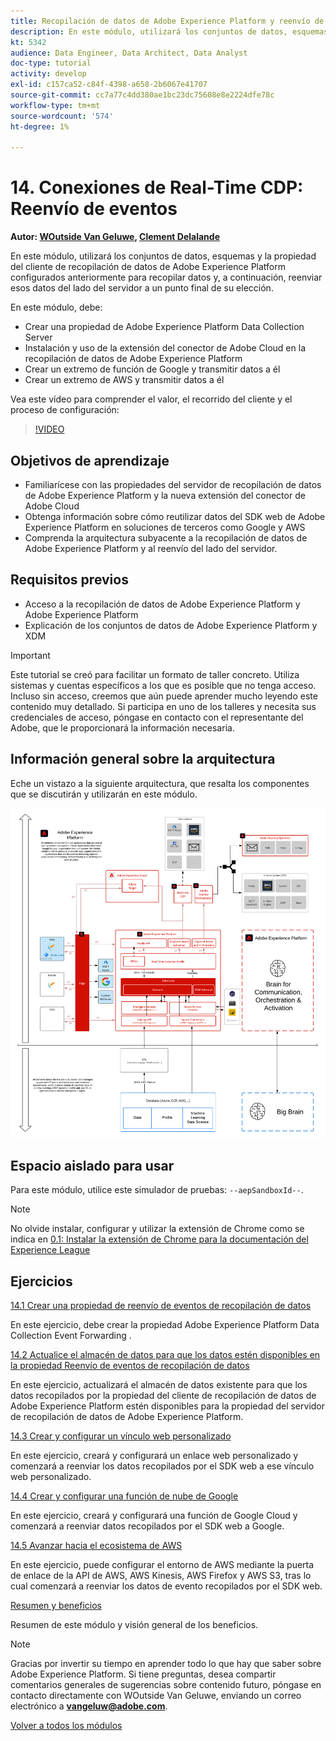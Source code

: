 ```yaml
---
title: Recopilación de datos de Adobe Experience Platform y reenvío de servidor en tiempo real
description: En este módulo, utilizará los conjuntos de datos, esquemas y la propiedad del servidor de recopilación de datos de Adobe Experience Platform configurados anteriormente para recopilar datos y, a continuación, reenviar esos datos del lado del servidor a un punto final de su elección.
kt: 5342
audience: Data Engineer, Data Architect, Data Analyst
doc-type: tutorial
activity: develop
exl-id: c157ca52-c84f-4398-a658-2b6067e41707
source-git-commit: cc7a77c4dd380ae1bc23dc75608e8e2224dfe78c
workflow-type: tm+mt
source-wordcount: '574'
ht-degree: 1%

---
```


# 14. Conexiones de Real-Time CDP: Reenvío de eventos

**Autor: [WOutside Van Geluwe](https://www.linkedin.com/in/woutervangeluwe/), [Clement Delalande](https://www.linkedin.com/in/clement-delalande/)**

En este módulo, utilizará los conjuntos de datos, esquemas y la propiedad del cliente de recopilación de datos de Adobe Experience Platform configurados anteriormente para recopilar datos y, a continuación, reenviar esos datos del lado del servidor a un punto final de su elección.

En este módulo, debe:

- Crear una propiedad de Adobe Experience Platform Data Collection Server
- Instalación y uso de la extensión del conector de Adobe Cloud en la recopilación de datos de Adobe Experience Platform
- Crear un extremo de función de Google y transmitir datos a él
- Crear un extremo de AWS y transmitir datos a él

Vea este vídeo para comprender el valor, el recorrido del cliente y el proceso de configuración:

>[!VIDEO](https://video.tv.adobe.com/v/331987?quality=12&learn=on)

## Objetivos de aprendizaje

- Familiarícese con las propiedades del servidor de recopilación de datos de Adobe Experience Platform y la nueva extensión del conector de Adobe Cloud
- Obtenga información sobre cómo reutilizar datos del SDK web de Adobe Experience Platform en soluciones de terceros como Google y AWS
- Comprenda la arquitectura subyacente a la recopilación de datos de Adobe Experience Platform y al reenvío del lado del servidor.

## Requisitos previos

- Acceso a la recopilación de datos de Adobe Experience Platform y Adobe Experience Platform
- Explicación de los conjuntos de datos de Adobe Experience Platform y XDM

>[!IMPORTANT]
>
>Este tutorial se creó para facilitar un formato de taller concreto. Utiliza sistemas y cuentas específicos a los que es posible que no tenga acceso. Incluso sin acceso, creemos que aún puede aprender mucho leyendo este contenido muy detallado. Si participa en uno de los talleres y necesita sus credenciales de acceso, póngase en contacto con el representante del Adobe, que le proporcionará la información necesaria.

## Información general sobre la arquitectura

Eche un vistazo a la siguiente arquitectura, que resalta los componentes que se discutirán y utilizarán en este módulo.

![Información general sobre la arquitectura](../../assets/images/architecturem21.png)

## Espacio aislado para usar

Para este módulo, utilice este simulador de pruebas: `--aepSandboxId--`.

>[!NOTE]
>
>No olvide instalar, configurar y utilizar la extensión de Chrome como se indica en [0.1: Instalar la extensión de Chrome para la documentación del Experience League](../module0/ex1.md)

## Ejercicios

[14.1 Crear una propiedad de reenvío de eventos de recopilación de datos](./ex1.md)

En este ejercicio, debe crear la propiedad Adobe Experience Platform Data Collection Event Forwarding .

[14.2 Actualice el almacén de datos para que los datos estén disponibles en la propiedad Reenvío de eventos de recopilación de datos](./ex2.md)

En este ejercicio, actualizará el almacén de datos existente para que los datos recopilados por la propiedad del cliente de recopilación de datos de Adobe Experience Platform estén disponibles para la propiedad del servidor de recopilación de datos de Adobe Experience Platform.

[14.3 Crear y configurar un vínculo web personalizado](./ex3.md)

En este ejercicio, creará y configurará un enlace web personalizado y comenzará a reenviar los datos recopilados por el SDK web a ese vínculo web personalizado.

[14.4 Crear y configurar una función de nube de Google](./ex4.md)

En este ejercicio, creará y configurará una función de Google Cloud y comenzará a reenviar datos recopilados por el SDK web a Google.

[14.5 Avanzar hacia el ecosistema de AWS](./ex5.md)

En este ejercicio, puede configurar el entorno de AWS mediante la puerta de enlace de la API de AWS, AWS Kinesis, AWS Firefox y AWS S3, tras lo cual comenzará a reenviar los datos de evento recopilados por el SDK web.

[Resumen y beneficios](./summary.md)

Resumen de este módulo y visión general de los beneficios.

>[!NOTE]
>
>Gracias por invertir su tiempo en aprender todo lo que hay que saber sobre Adobe Experience Platform. Si tiene preguntas, desea compartir comentarios generales de sugerencias sobre contenido futuro, póngase en contacto directamente con WOutside Van Geluwe, enviando un correo electrónico a **vangeluw@adobe.com**.

[Volver a todos los módulos](../../overview.md)
